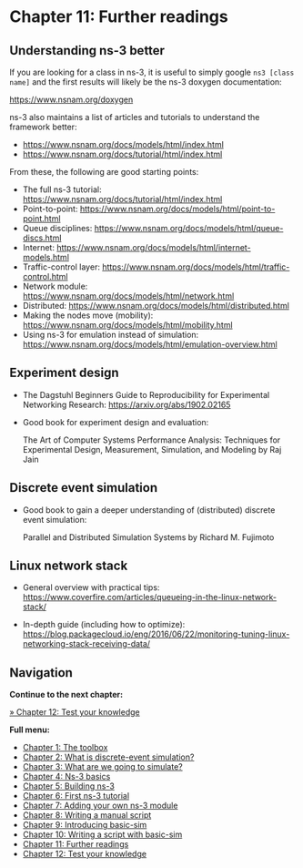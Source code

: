 # Chapter 11: Further readings

## Understanding ns-3 better

If you are looking for a class in ns-3, it is useful to simply google `ns3 [class name]`
and the first results will likely be the ns-3 doxygen documentation:

https://www.nsnam.org/doxygen

ns-3 also maintains a list of articles and tutorials to understand the framework better:

- https://www.nsnam.org/docs/models/html/index.html
- https://www.nsnam.org/docs/tutorial/html/index.html

From these, the following are good starting points:

- The full ns-3 tutorial: https://www.nsnam.org/docs/tutorial/html/index.html
- Point-to-point: https://www.nsnam.org/docs/models/html/point-to-point.html
- Queue disciplines: https://www.nsnam.org/docs/models/html/queue-discs.html
- Internet: https://www.nsnam.org/docs/models/html/internet-models.html
- Traffic-control layer: https://www.nsnam.org/docs/models/html/traffic-control.html
- Network module: https://www.nsnam.org/docs/models/html/network.html
- Distributed: https://www.nsnam.org/docs/models/html/distributed.html
- Making the nodes move (mobility): https://www.nsnam.org/docs/models/html/mobility.html
- Using ns-3 for emulation instead of simulation: https://www.nsnam.org/docs/models/html/emulation-overview.html

## Experiment design

- The Dagstuhl Beginners Guide to Reproducibility for Experimental Networking Research:
  https://arxiv.org/abs/1902.02165

- Good book for experiment design and evaluation:

  The Art of Computer Systems Performance Analysis: Techniques for Experimental Design, Measurement, Simulation, and Modeling
  by Raj Jain
  
## Discrete event simulation

- Good book to gain a deeper understanding of (distributed) discrete event simulation:

  Parallel and Distributed Simulation Systems
  by Richard M. Fujimoto
  
## Linux network stack

- General overview with practical tips:
  https://www.coverfire.com/articles/queueing-in-the-linux-network-stack/
  
- In-depth guide (including how to optimize):
  https://blog.packagecloud.io/eng/2016/06/22/monitoring-tuning-linux-networking-stack-receiving-data/


## Navigation

**Continue to the next chapter:**

[&#187; Chapter 12: Test your knowledge](12_test_your_knowledge.md)

**Full menu:**

* [Chapter 1: The toolbox](1_toolbox.md)
* [Chapter 2: What is discrete-event simulation?](2_discrete_event_simulation.md)
* [Chapter 3: What are we going to simulate?](3_what_to_simulate.md)
* [Chapter 4: Ns-3 basics](4_ns3_basics.md)
* [Chapter 5: Building ns-3](5_ns3_building.md)
* [Chapter 6: First ns-3 tutorial](6_ns3_tutorial.md)
* [Chapter 7: Adding your own ns-3 module](7_ns3_adding_your_own_module.md)
* [Chapter 8: Writing a manual script](8_ns3_script_manually.md)
* [Chapter 9: Introducing basic-sim](9_ns3_introducing_basic_sim.md)
* [Chapter 10: Writing a script with basic-sim](10_ns3_script_with_basic_sim.md)
* [Chapter 11: Further readings](11_further_readings.md)
* [Chapter 12: Test your knowledge](12_test_your_knowledge.md)
